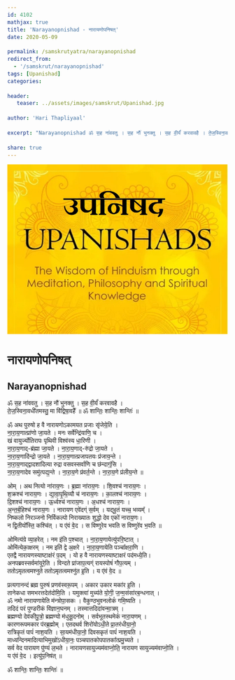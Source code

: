 ```yaml
---
id: 4102    
mathjax: true    
title: 'Narayanopnishad - नारायणोपनिषत्'    
date: 2020-05-09    

permalink: /samskrutyatra/narayanopnishad
redirect_from: 
  - '/samskrut/narayanopnishad'
tags: [Upanishad]    
categories:    
    
header:    
   teaser: ../assets/images/samskrut/Upanishad.jpg    
    
author: 'Hari Thapliyaal'    
    
excerpt: "Narayanopnishad ॐ स॒ह ना॑ववतु । स॒ह नौ॑ भुनक्तु । स॒ह वी॒र्यं॑ करवावहै । ते॒ज॒स्विना॒वधी॑तमस्तु॒ मा वि॑द्विषा॒वहै᳚ ॥ ॐ शान्तिः॒ शान्तिः॒ शान्तिः॑ ॥ ॐ अथ पुरुषो ह वै नारायणोऽकामयत प्रजाः सृ॑जेये॒ति । ना॒रा॒य॒णात्प्रा॑णो जा॒यते । मनः सर्वेन्द्रि॑याणि॒ च । खं"
    
share: true    
---
```

![](../assets/images/samskrut/Upanishad.jpg)    
    
# नारायणोपनिषत्    
## Narayanopnishad    
    
ॐ स॒ह ना॑ववतु । स॒ह नौ॑ भुनक्तु । स॒ह वी॒र्यं॑ करवावहै ।    
ते॒ज॒स्विना॒वधी॑तमस्तु॒ मा वि॑द्विषा॒वहै᳚ ॥ ॐ शान्तिः॒ शान्तिः॒ शान्तिः॑ ॥    
    
ॐ अथ पुरुषो ह वै नारायणोऽकामयत प्रजाः सृ॑जेये॒ति ।    
ना॒रा॒य॒णात्प्रा॑णो जा॒यते । मनः सर्वेन्द्रि॑याणि॒ च ।    
खं वायुर्ज्योतिरापः पृथिवी विश्व॑स्य धा॒रिणी ।    
ना॒रा॒य॒णाद्-ब्र॑ह्मा जा॒यते । ना॒रा॒य॒णाद्-रु॑द्रो जा॒यते ।    
ना॒रा॒य॒णादि॑न्द्रो जा॒यते । ना॒रा॒य॒णात्प्रजापतयः प्र॑जाय॒न्ते ।    
ना॒रा॒य॒णाद्द्वादशादित्या रुद्रा वसवस्सर्वाणि च छ॑न्दाग्ं॒सि ।    
ना॒रा॒य॒णादेव समु॑त्पद्य॒न्ते । ना॒रा॒य॒णे प्र॑वर्त॒न्ते । ना॒रा॒य॒णे प्र॑लीय॒न्ते ॥    
    
ओम् । अथ नित्यो ना॑राय॒णः । ब्र॒ह्मा ना॑राय॒णः । शि॒वश्च॑ नाराय॒णः ।    
श॒क्रश्च॑ नाराय॒णः । द्या॒वा॒पृ॒थि॒व्यौ च॑ नाराय॒णः । का॒लश्च॑ नाराय॒णः ।    
दि॒शश्च॑ नाराय॒णः । ऊ॒र्ध्वश्च॑ नाराय॒णः । अ॒धश्च॑ नाराय॒णः ।    
अ॒न्त॒र्ब॒हिश्च॑ नाराय॒णः । नारायण एवे॑दग्ं स॒र्वम् । यद्भू॒तं यच्च॒ भव्यम्᳚ ।    
निष्कलो निरञ्जनो निर्विकल्पो निराख्यातः शुद्धो देव एको॑ नाराय॒णः।    
न द्वि॒तीयो᳚स्ति॒ कश्चि॑त् । य ए॑वं वे॒द । स विष्णुरेव भवति स विष्णुरे॑व भ॒वति ॥    
    
ओमित्य॑ग्रे व्या॒हरेत् । नम इ॑ति प॒श्चात् । ना॒रा॒य॒णायेत्यु॑परि॒ष्टात् ।    
ओमि॑त्येका॒क्षरम् । नम इति॑ द्वे अ॒क्षरे । ना॒रा॒य॒णायेति पञ्चा᳚क्षरा॒णि ।    
एतद्वै नारायणस्याष्टाक्ष॑रं प॒दम् । यो ह वै नारायणस्याष्टाक्षरं पद॑मध्ये॒ति।    
अनपब्रवस्सर्वमा॑युरे॒ति । विन्दते प्रा॑जाप॒त्यग्ं रायस्पोषं॑ गौप॒त्यम् ।    
ततोऽमृतत्वमश्नुते ततोऽमृतत्वमश्नु॑त इ॒ति । य ए॑वं वे॒द ॥    
    
प्रत्यगानन्दं ब्रह्म पुरुषं प्रणव॑स्वरू॒पम् । अकार उकार मका॑र इ॒ति ।    
तानेकधा समभरत्तदेत॑दोमि॒ति । यमुक्त्वा॑ मुच्य॑ते यो॒गी॒ ज॒न्म॒संसा॑रब॒न्धनात् ।    
ॐ नमो नारायणायेति म॑न्त्रोपा॒सकः । वैकुण्ठभुवनलोकं॑ गमि॒ष्यति ।    
तदिदं परं पुण्डरीकं वि॑ज्ञान॒घनम् । तस्मात्तदिदा॑वन्मा॒त्रम् ।    
ब्रह्मण्यो देव॑कीपु॒त्रो॒ ब्रह्मण्यो म॑धुसू॒दनोम् । सर्वभूतस्थमेकं॑ नारा॒यणम् ।    
कारणरूपमकार प॑रब्र॒ह्मोम् । एतदथर्व शिरो॑योऽधी॒ते प्रा॒तर॑धीया॒नो॒    
रात्रिकृतं पापं॑ नाश॒यति । सा॒यम॑धीया॒नो॒ दिवसकृतं पापं॑ नाश॒यति ।    
माध्यन्दिनमादित्याभिमुखो॑ऽधीया॒नः॒ पञ्चपातकोपपातका᳚त्प्रमु॒च्यते ।    
सर्व वेद पारायण पु॑ण्यं ल॒भते । नारायणसायुज्यम॑वाप्नो॒ति॒ नारायण सायुज्यम॑वाप्नो॒ति ।    
य ए॑वं वे॒द । इत्यु॑प॒निष॑त् ॥    
    
ॐ शान्तिः॒ शान्तिः॒ शान्तिः॑ ॥    
    
